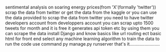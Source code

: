 sentimental analysis on soaring energy prices(from 'X'(formally 'twitter'))
scrap the data from twitter or get the data from the kaggle or you can use the data provided
to scrap the data from twitter you need to have twitter developers account 
from developpers account you can scrap upto 1500 tweets for month  and it is free
it generates api token etc by using them you can scrape the data
install Django and know basics like url routing ect
basic html for front end
select any machine learning algorithm to train the data
to run the code use command py manage.py runserver
that's it........................
